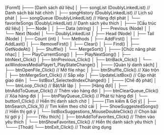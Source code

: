 [Form1]
    ├─── [Danh sách dữ liệu]
    │     ├── songList (DoublyLinkedList)         // Danh sách bài hát chính
    │     ├── songHistory (DoublyLinkedList)      // Lịch sử phát
    │     ├── songQueue (DoublyLinkedList)        // Hàng đợi phát
    │     └── favoriteSongs (DoublyLinkedList)    // Danh sách yêu thích
    │
    ├─── [Cấu trúc dữ liệu]
    │     ├── Node
    │     │   ├── Data (string)
    │     │   ├── Previous (Node)
    │     │   └── Next (Node)
    │     └── DoublyLinkedList
    │         ├── Head (Node)
    │         ├── Tail (Node)
    │         ├── Count (int)
    │         └── Methods
    │             ├── AddFirst()
    │             ├── AddLast()
    │             ├── RemoveFirst()
    │             ├── Clear()
    │             ├── Find()
    │             ├── GetNodeAt()
    │             ├── Shuffle()
    │             └── MergeSort()
    │
    ├─── [Chức năng phát nhạc]
    │     ├── PlayCurrentSong()
    │     ├── PlayNextSong()
    │     ├── btnNext_Click()
    │     ├── btnPrevious_Click()
    │     ├── btnBack_Click()
    │     └── axWindowsMediaPlayer1_PlayStateChange()
    │
    ├─── [Quản lý danh sách]
    │     ├── btnOpenFile_Click()     // Mở file nhạc
    │     ├── btnShuffle_Click()      // Xáo trộn
    │     ├── btnMergeSort_Click()    // Sắp xếp
    │     ├── UpdateListBox()         // Cập nhật giao diện
    │     └── listBox1_SelectedIndexChanged()
    │
    ├─── [Chế độ phát]
    │     └── btnLoop_Click()         // Bật/tắt lặp
    │
    ├─── [Hàng đợi]
    │     ├── btnAddToQueue_Click()   // Thêm vào hàng đợi
    │     ├── btnClearQueue_Click()   // Xóa hàng đợi
    │     ├── btnPlayQueue_Click()    // Phát từ hàng đợi
    │     └── button1_Click()         // Hiển thị danh sách chờ
    │
    ├─── [Tìm kiếm & Gợi ý]
    │     ├── btnSearch_Click_1()     // Tìm kiếm theo chữ cái
    │     ├── ShowSuggestedSongs()    // Hiển thị gợi ý
    │     └── listBoxSuggestions_MouseDoubleClick() // Chọn bài từ gợi ý
    │
    ├─── [Yêu thích]
    │     ├── btnAddToFavorites_Click()  // Thêm vào yêu thích
    │     └── btnShowFavorites_Click()   // Hiển thị danh sách yêu thích
    │
    └─── [Thoát]
          └── btnExit_Click()         // Thoát ứng dụng
